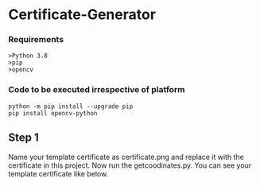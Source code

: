 # Certificate-Generator
### Requirements
    >Python 3.8
    >pip
    >opencv
### Code to be executed irrespective of platform

    python -m pip install --upgrade pip
    pip install opencv-python
## Step 1
Name your template certificate as certificate.png and replace it with the certificate in this project. Now run the getcoodinates.py. You can see your template certificate like below.

